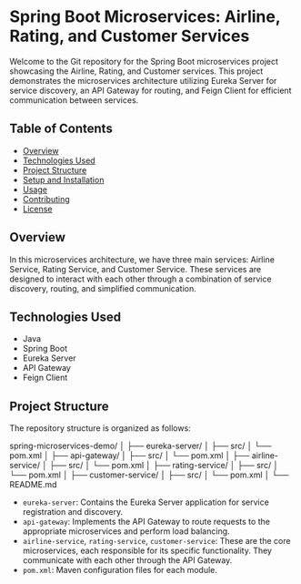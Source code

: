 # Spring Boot Microservices: Airline, Rating, and Customer Services

Welcome to the Git repository for the Spring Boot microservices project showcasing the Airline, Rating, and Customer services. This project demonstrates the microservices architecture utilizing Eureka Server for service discovery, an API Gateway for routing, and Feign Client for efficient communication between services.

## Table of Contents

- [Overview](#overview)
- [Technologies Used](#technologies-used)
- [Project Structure](#project-structure)
- [Setup and Installation](#setup-and-installation)
- [Usage](#usage)
- [Contributing](#contributing)
- [License](#license)

## Overview

In this microservices architecture, we have three main services: Airline Service, Rating Service, and Customer Service. These services are designed to interact with each other through a combination of service discovery, routing, and simplified communication.

## Technologies Used

- Java
- Spring Boot
- Eureka Server
- API Gateway
- Feign Client

## Project Structure

The repository structure is organized as follows:

spring-microservices-demo/
│
├── eureka-server/
│ ├── src/
│ └── pom.xml
│
├── api-gateway/
│ ├── src/
│ └── pom.xml
│
├── airline-service/
│ ├── src/
│ └── pom.xml
│
├── rating-service/
│ ├── src/
│ └── pom.xml
│
├── customer-service/
│ ├── src/
│ └── pom.xml
│
└── README.md

- `eureka-server`: Contains the Eureka Server application for service registration and discovery.
- `api-gateway`: Implements the API Gateway to route requests to the appropriate microservices and perform load balancing.
- `airline-service`, `rating-service`, `customer-service`: These are the core microservices, each responsible for its specific functionality. They communicate with each other through the API Gateway.
- `pom.xml`: Maven configuration files for each module.
